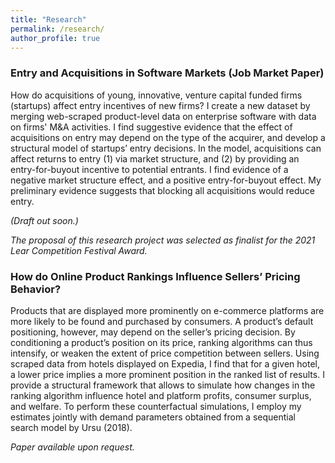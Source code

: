 ```yaml
---
title: "Research"
permalink: /research/
author_profile: true
---
```



### Entry and Acquisitions in Software Markets (Job Market Paper)

How do acquisitions of young, innovative, venture capital funded firms (startups) affect entry incentives of new firms? I create a new dataset by merging web-scraped product-level data on enterprise software with data on firms' M&A activities. I find suggestive evidence that the effect of acquisitions on entry may depend on the type of the acquirer, and develop a structural model of startups’ entry decisions. In the model, acquisitions can affect returns to entry (1) via market structure, and (2) by providing an entry-for-buyout incentive to potential entrants. I find evidence of a negative market structure effect, and a positive entry-for-buyout effect. My preliminary evidence suggests that blocking all acquisitions would reduce entry.
    
_(Draft out soon.)_

_The proposal of this research project was selected as finalist for the 2021 Lear Competition Festival Award._

### How do Online Product Rankings Influence Sellers’ Pricing Behavior?

Products that are displayed more prominently on e-commerce platforms are more likely to be found and purchased by consumers. A product’s default positioning, however, may depend on the seller’s pricing decision. By conditioning a product’s position on its price, ranking algorithms can thus intensify, or weaken the extent of price competition between sellers. Using scraped data from hotels displayed on Expedia, I find that for a given hotel, a lower price implies a more prominent position in the ranked list of results. I provide a structural framework that allows to simulate how changes in the ranking algorithm influence hotel and platform profits, consumer surplus, and welfare. To perform these counterfactual simulations, I employ my estimates jointly with demand parameters obtained from a sequential search model by Ursu (2018). 

_Paper available upon request._



